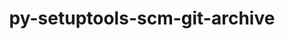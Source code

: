 ---
title: "py-setuptools-scm-git-archive"
layout: cache
categories: [package, develop]
meta: {"compilers": ["none"], "num_specs": 11, "num_specs_by_stack": {"hep": 11, "root": 11}, "oss": ["ubuntu22.04"], "platforms": ["linux"], "stacks": ["hep", "root"], "targets": ["x86_64_v3"], "versions": ["1.4.1"]}
spec_details: [{"compiler": "none", "hash": "4leuslp2yoownpwczkknq4dfojk6sjeq", "os": "ubuntu22.04", "platform": "linux", "size": "-", "stacks": ["hep", "root"], "target": "x86_64_v3", "variants": ["build_system=python_pip"], "versions": ["1.4.1"]}, {"compiler": "none", "hash": "5hdyliqhzz6ykrjxeaofvb25rec7kluc", "os": "ubuntu22.04", "platform": "linux", "size": "-", "stacks": ["hep", "root"], "target": "x86_64_v3", "variants": ["build_system=python_pip"], "versions": ["1.4.1"]}, {"compiler": "none", "hash": "ajfusw3knoylrxe2fwezeaj5ifuii35t", "os": "ubuntu22.04", "platform": "linux", "size": "-", "stacks": ["hep", "root"], "target": "x86_64_v3", "variants": ["build_system=python_pip"], "versions": ["1.4.1"]}, {"compiler": "none", "hash": "j42kpqdohh2luekylc4qa4hihvdyx5v4", "os": "ubuntu22.04", "platform": "linux", "size": "-", "stacks": ["hep", "root"], "target": "x86_64_v3", "variants": ["build_system=python_pip"], "versions": ["1.4.1"]}, {"compiler": "none", "hash": "jsy5l5tajuynxgcf24ygm4nj7mzjlhuo", "os": "ubuntu22.04", "platform": "linux", "size": "-", "stacks": ["hep", "root"], "target": "x86_64_v3", "variants": ["build_system=python_pip"], "versions": ["1.4.1"]}, {"compiler": "none", "hash": "shfdrzzsqfbc64awej4vrzort76nkvj3", "os": "ubuntu22.04", "platform": "linux", "size": "-", "stacks": ["hep", "root"], "target": "x86_64_v3", "variants": ["build_system=python_pip"], "versions": ["1.4.1"]}, {"compiler": "none", "hash": "uityft3n3vszkktig64qv2txuoooguko", "os": "ubuntu22.04", "platform": "linux", "size": "-", "stacks": ["hep", "root"], "target": "x86_64_v3", "variants": ["build_system=python_pip"], "versions": ["1.4.1"]}, {"compiler": "none", "hash": "uksgjgic5k2xtzgya36vwfwicqj4t4d3", "os": "ubuntu22.04", "platform": "linux", "size": "-", "stacks": ["hep", "root"], "target": "x86_64_v3", "variants": ["build_system=python_pip"], "versions": ["1.4.1"]}, {"compiler": "none", "hash": "ymfbwwe6ky63pr4kse3gxh5beeplkfln", "os": "ubuntu22.04", "platform": "linux", "size": "-", "stacks": ["hep", "root"], "target": "x86_64_v3", "variants": ["build_system=python_pip"], "versions": ["1.4.1"]}, {"compiler": "none", "hash": "yu2jdrw5oli5zpnf3zdt354bg5rtue3r", "os": "ubuntu22.04", "platform": "linux", "size": "-", "stacks": ["hep", "root"], "target": "x86_64_v3", "variants": ["build_system=python_pip"], "versions": ["1.4.1"]}, {"compiler": "none", "hash": "zbtojglbdojjdfemqd22husvhtwyattl", "os": "ubuntu22.04", "platform": "linux", "size": "-", "stacks": ["hep", "root"], "target": "x86_64_v3", "variants": ["build_system=python_pip"], "versions": ["1.4.1"]}]
---